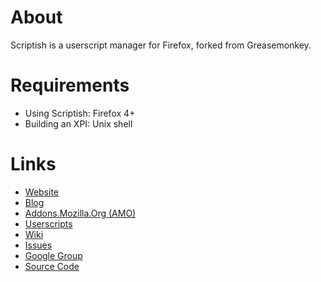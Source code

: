 # About

Scriptish is a userscript manager for Firefox, forked from Greasemonkey.


# Requirements

* Using Scriptish: Firefox 4+
* Building an XPI: Unix shell


# Links

* [Website](http://scriptish.org)
* [Blog](http://scriptish.org/blog)
* [Addons.Mozilla.Org (AMO)](https://addons.mozilla.org/en-US/firefox/addon/scriptish)
* [Userscripts](http://userscripts.org)
* [Wiki](http://github.com/scriptish/scriptish/wiki)
* [Issues](http://github.com/scriptish/scriptish/issues)
* [Google Group](http://groups.google.com/group/scriptish)
* [Source Code](http://github.com/scriptish/scriptish)
